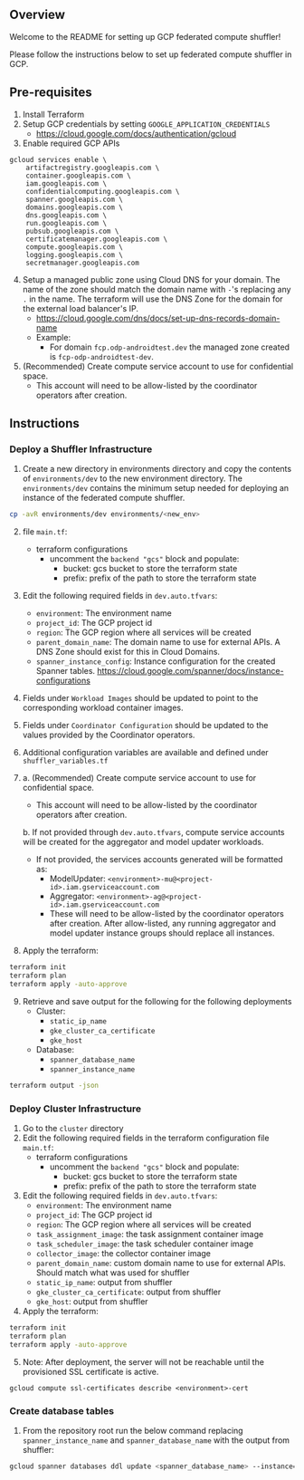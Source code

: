 ## Overview

Welcome to the README for setting up GCP federated compute shuffler!

Please follow the instructions below to set up federated compute shuffler in GCP.

## Pre-requisites

1. Install Terraform
2. Setup GCP credentials by setting `GOOGLE_APPLICATION_CREDENTIALS`
   - https://cloud.google.com/docs/authentication/gcloud
3. Enable required GCP APIs
```
gcloud services enable \
    artifactregistry.googleapis.com \
    container.googleapis.com \
    iam.googleapis.com \
    confidentialcomputing.googleapis.com \
    spanner.googleapis.com \
    domains.googleapis.com \
    dns.googleapis.com \
    run.googleapis.com \
    pubsub.googleapis.com \
    certificatemanager.googleapis.com \
    compute.googleapis.com \
    logging.googleapis.com \
    secretmanager.googleapis.com
 ```
4. Setup a managed public zone using Cloud DNS for your domain. The name of the zone should match the domain name with `-`'s replacing any `.` in the name. The terraform will use the DNS Zone for the domain for the external load balancer's IP.
   - https://cloud.google.com/dns/docs/set-up-dns-records-domain-name
   - Example:
     - For domain `fcp.odp-androidtest.dev` the managed zone created is `fcp-odp-androidtest-dev`.
5. (Recommended) Create compute service account to use for confidential space.
   - This account will need to be allow-listed by the coordinator operators after creation.

## Instructions

### Deploy a Shuffler Infrastructure

1. Create a new directory in environments directory and copy the contents of
   `environments/dev` to the new environment directory. The `environments/dev` contains the minimum setup needed for deploying an instance of the federated compute shuffler.
```bash
cp -avR environments/dev environments/<new_env>
```
2. file `main.tf`:
    - terraform configurations
        - uncomment the `backend "gcs"` block and populate:
           - bucket: gcs bucket to store the terraform state
           - prefix: prefix of the path to store the terraform state
3. Edit the following required fields in `dev.auto.tfvars`:
    - `environment`: The environment name
    - `project_id`: The GCP project id
    - `region`: The GCP region where all services will be created
    - `parent_domain_name`: The domain name to use for external APIs. A DNS Zone should exist for this in Cloud Domains.
    - `spanner_instance_config`: Instance configuration for the created Spanner tables. https://cloud.google.com/spanner/docs/instance-configurations
4. Fields under `Workload Images` should be updated to point to the corresponding workload container images.
5. Fields under `Coordinator Configuration` should be updated to the values provided by the Coordinator operators.
6. Additional configuration variables are available and defined under `shuffler_variables.tf`
7. a. (Recommended) Create compute service account to use for confidential space. 
     - This account will need to be allow-listed by the coordinator operators after creation. 

   b. If not provided through `dev.auto.tfvars`, compute service accounts will be created for the aggregator and model updater workloads.
     - If not provided, the services accounts generated will be formatted as:
       - ModelUpdater: `<environment>-mu@<project-id>.iam.gserviceaccount.com`
       - Aggregator: `<environment>-ag@<project-id>.iam.gserviceaccount.com`
       - These will need to be allow-listed by the coordinator operators after creation. After allow-listed, any running aggregator and model updater instance groups should replace all instances.
8. Apply the terraform:
```bash
terraform init
terraform plan
terraform apply -auto-approve
```
9. Retrieve and save output for the following for the following deployments
   - Cluster:
     - `static_ip_name`
     - `gke_cluster_ca_certificate`
     - `gke_host`
   - Database:
     - `spanner_database_name`
     - `spanner_instance_name`
```bash
terraform output -json
```

### Deploy Cluster Infrastructure

1. Go to the `cluster` directory
2. Edit the following required fields in the terraform configuration
      file `main.tf`:
   - terraform configurations
      - uncomment the `backend "gcs"` block and populate:
         - bucket: gcs bucket to store the terraform state
         - prefix: prefix of the path to store the terraform state
3. Edit the following required fields in `dev.auto.tfvars`:
   - `environment`: The environment name
   - `project_id`: The GCP project id
   - `region`: The GCP region where all services will be created
   - `task_assignment_image`: the task assignment container image
   - `task_scheduler_image`: the task scheduler container image
   - `collector_image`: the collector container image
   - `parent_domain_name`: custom domain name to use for external APIs. Should match what was used for shuffler
   - `static_ip_name`: output from shuffler
   - `gke_cluster_ca_certificate`: output from shuffler
   - `gke_host`: output from shuffler
4. Apply the terraform:

```bash
terraform init
terraform plan
terraform apply -auto-approve
```
5. Note: After deployment, the server will not be reachable until the provisioned SSL certificate is active.
```
gcloud compute ssl-certificates describe <environment>-cert
```

### Create database tables
1. From the repository root run the below command replacing `spanner_instance_name` and `spanner_database_name` with the output from shuffler:
```bash
gcloud spanner databases ddl update <spanner_database_name> --instance=<spanner_instance_name> --ddl-file=shuffler/spanner/task_database.sdl
```